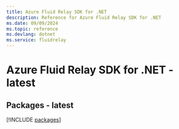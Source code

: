 ```yaml
---
title: Azure Fluid Relay SDK for .NET
description: Reference for Azure Fluid Relay SDK for .NET
ms.date: 09/09/2024
ms.topic: reference
ms.devlang: dotnet
ms.service: fluidrelay
---
```

# Azure Fluid Relay SDK for .NET - latest
## Packages - latest
[!INCLUDE [packages](fluid-relay-index.md)]